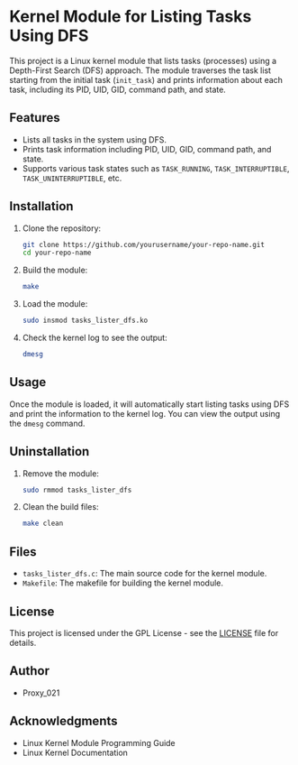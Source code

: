 # Kernel Module for Listing Tasks Using DFS

This project is a Linux kernel module that lists tasks (processes) using a Depth-First Search (DFS) approach. The module traverses the task list starting from the initial task (`init_task`) and prints information about each task, including its PID, UID, GID, command path, and state.

## Features

- Lists all tasks in the system using DFS.
- Prints task information including PID, UID, GID, command path, and state.
- Supports various task states such as `TASK_RUNNING`, `TASK_INTERRUPTIBLE`, `TASK_UNINTERRUPTIBLE`, etc.

## Installation

1. Clone the repository:
    ```sh
    git clone https://github.com/yourusername/your-repo-name.git
    cd your-repo-name
    ```

2. Build the module:
    ```sh
    make
    ```

3. Load the module:
    ```sh
    sudo insmod tasks_lister_dfs.ko
    ```

4. Check the kernel log to see the output:
    ```sh
    dmesg
    ```

## Usage

Once the module is loaded, it will automatically start listing tasks using DFS and print the information to the kernel log. You can view the output using the `dmesg` command.

## Uninstallation

1. Remove the module:
    ```sh
    sudo rmmod tasks_lister_dfs
    ```

2. Clean the build files:
    ```sh
    make clean
    ```

## Files

- `tasks_lister_dfs.c`: The main source code for the kernel module.
- `Makefile`: The makefile for building the kernel module.

## License

This project is licensed under the GPL License - see the [LICENSE](LICENSE) file for details.

## Author

- Proxy_021

## Acknowledgments

- Linux Kernel Module Programming Guide
- Linux Kernel Documentation